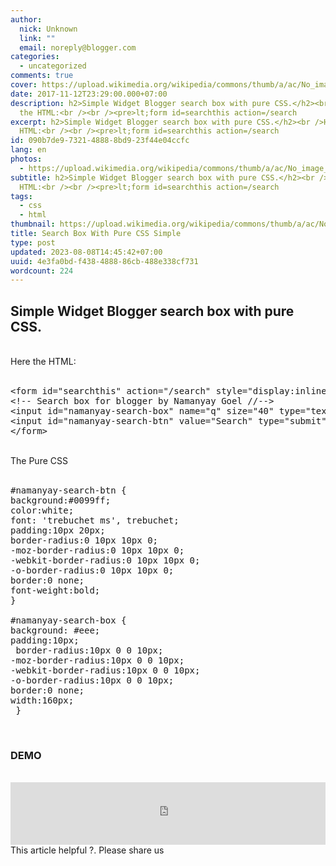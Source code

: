 ```yaml
---
author:
  nick: Unknown
  link: ""
  email: noreply@blogger.com
categories:
  - uncategorized
comments: true
cover: https://upload.wikimedia.org/wikipedia/commons/thumb/a/ac/No_image_available.svg/2048px-No_image_available.svg.png
date: 2017-11-12T23:29:00.000+07:00
description: h2>Simple Widget Blogger search box with pure CSS.</h2><br />Here
  the HTML:<br /><br /><pre>lt;form id=searchthis action=/search
excerpt: h2>Simple Widget Blogger search box with pure CSS.</h2><br />Here the
  HTML:<br /><br /><pre>lt;form id=searchthis action=/search
id: 090b7de9-7321-4888-8bd9-23f44e04ccfc
lang: en
photos:
  - https://upload.wikimedia.org/wikipedia/commons/thumb/a/ac/No_image_available.svg/2048px-No_image_available.svg.png
subtitle: h2>Simple Widget Blogger search box with pure CSS.</h2><br />Here the
  HTML:<br /><br /><pre>lt;form id=searchthis action=/search
tags:
  - css
  - html
thumbnail: https://upload.wikimedia.org/wikipedia/commons/thumb/a/ac/No_image_available.svg/2048px-No_image_available.svg.png
title: Search Box With Pure CSS Simple
type: post
updated: 2023-08-08T14:45:42+07:00
uuid: 4e3fa0bd-f438-4888-86cb-488e338cf731
wordcount: 224
---
```


<h2>Simple Widget Blogger search box with pure CSS.</h2><br>Here the HTML:<br><br><pre>&lt;form id="searchthis" action="/search" style="display:inline;" method="GET" target="_top"&gt;<br>&lt;!-- Search box for blogger by Namanyay Goel //--&gt;<br>&lt;input id="namanyay-search-box" name="q" size="40" type="text" placeholder="  Type Keywords... "/&gt;<br>&lt;input id="namanyay-search-btn" value="Search" type="submit"/&gt;<br>&lt;/form&gt;</pre><br>The Pure CSS<br><br><pre>#namanyay-search-btn {<br>background:#0099ff;<br>color:white;<br>font: 'trebuchet ms', trebuchet;<br>padding:10px 20px;<br>border-radius:0 10px 10px 0;<br>-moz-border-radius:0 10px 10px 0;<br>-webkit-border-radius:0 10px 10px 0;<br>-o-border-radius:0 10px 10px 0;<br>border:0 none;<br>font-weight:bold;<br>}<br> <br>#namanyay-search-box {<br>background: #eee;<br>padding:10px;<br> border-radius:10px 0 0 10px;<br>-moz-border-radius:10px 0 0 10px;<br>-webkit-border-radius:10px 0 0 10px;<br>-o-border-radius:10px 0 0 10px;<br>border:0 none;<br>width:160px;<br> }</pre><br><h3>DEMO</h3><br><iframe align="center" frameborder="no" height="100px" name="searchResult" scrolling="auto" src="https://source.l3n4r0x.cf/php/codepen.php?user=dimaslanjaka&amp;id=mmPrBJ&amp;tab=result&amp;h=100" width="100%"> </iframe> This article helpful ?. Please share us